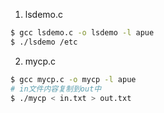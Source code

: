 1. lsdemo.c
```bash
$ gcc lsdemo.c -o lsdemo -l apue
$ ./lsdemo /etc
```
2. mycp.c
```bash
$ gcc mycp.c -o mycp -l apue
# in文件内容复制到out中
$ ./mycp < in.txt > out.txt
```

